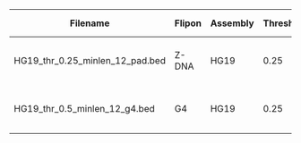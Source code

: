 | Filename      | Flipon |  Assembly | Threshold| Minimum length | Training regime | 
| ----------- | ----------- |----------- |----------- |----------- |----------- |
| HG19_thr_0.25_minlen_12_pad.bed      | Z-DNA       |HG19       |0.25       |12       |3 epochs, dropout 0.2       |
| HG19_thr_0.5_minlen_12_g4.bed   | G4        |HG19       |0.25       |12       |3 epochs, dropout 0.2       |
